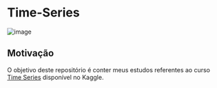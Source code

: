 # Time-Series

![image](https://user-images.githubusercontent.com/69591172/196853105-6c99f04d-f2c2-4d53-a839-6ad54b869155.png)

## Motivação

O objetivo deste repositório é conter meus estudos referentes ao curso [Time Series](https://www.kaggle.com/learn/time-series) disponível no Kaggle.
